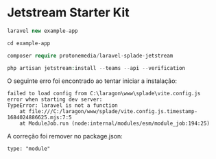 # Jetstream Starter Kit

```php
laravel new example-app

cd example-app

composer require protonemedia/laravel-splade-jetstream

php artisan jetstream:install --teams --api --verification
```

O seguinte erro foi encontrado ao tentar iniciar a instalação:

```
failed to load config from C:\laragon\www\splade\vite.config.js
error when starting dev server:
TypeError: laravel is not a function
    at file:///C:/laragon/www/splade/vite.config.js.timestamp-1684024886625.mjs:7:5
    at ModuleJob.run (node:internal/modules/esm/module_job:194:25)
```

A correção foi remover no package.json:

```
type: "module"
```
